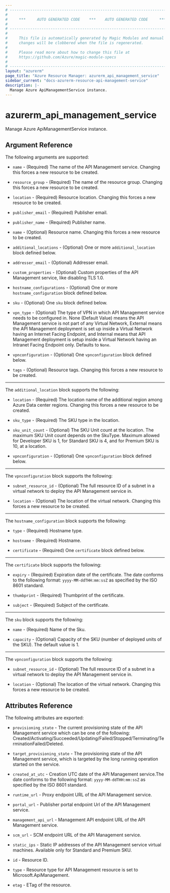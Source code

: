 ```yaml
---
# ----------------------------------------------------------------------------
#
#     ***     AUTO GENERATED CODE    ***    AUTO GENERATED CODE     ***
#
# ----------------------------------------------------------------------------
#
#     This file is automatically generated by Magic Modules and manual
#     changes will be clobbered when the file is regenerated.
#
#     Please read more about how to change this file at
#     https://github.com/Azure/magic-module-specs
#
# ----------------------------------------------------------------------------
layout: "azurerm"
page_title: "Azure Resource Manager: azurerm_api_management_service"
sidebar_current: "docs-azurerm-resource-api-management-service"
description: |-
  Manage Azure ApiManagementService instance.
---
```


# azurerm_api_management_service

Manage Azure ApiManagementService instance.


## Argument Reference

The following arguments are supported:

* `name` - (Required) The name of the API Management service. Changing this forces a new resource to be created.

* `resource_group` - (Required) The name of the resource group. Changing this forces a new resource to be created.

* `location` - (Required) Resource location. Changing this forces a new resource to be created.

* `publisher_email` - (Required) Publisher email.

* `publisher_name` - (Required) Publisher name.

* `name` - (Optional) Resource name. Changing this forces a new resource to be created.

* `additional_locations` - (Optional) One or more `additional_location` block defined below.

* `addresser_email` - (Optional) Addresser email.

* `custom_properties` - (Optional) Custom properties of the API Management service, like disabling TLS 1.0.

* `hostname_configurations` - (Optional) One or more `hostname_configuration` block defined below.

* `sku` - (Optional) One `sku` block defined below.

* `vpn_type` - (Optional) The type of VPN in which API Management service needs to be configured in. None (Default Value) means the API Management service is not part of any Virtual Network, External means the API Management deployment is set up inside a Virtual Network having an Internet Facing Endpoint, and Internal means that API Management deployment is setup inside a Virtual Network having an Intranet Facing Endpoint only. Defaults to `None`.

* `vpnconfiguration` - (Optional) One `vpnconfiguration` block defined below.

* `tags` - (Optional) Resource tags. Changing this forces a new resource to be created.

---

The `additional_location` block supports the following:

* `location` - (Required) The location name of the additional region among Azure Data center regions. Changing this forces a new resource to be created.

* `sku_type` - (Required) The SKU type in the location.

* `sku_unit_count` - (Optional) The SKU Unit count at the location. The maximum SKU Unit count depends on the SkuType. Maximum allowed for Developer SKU is 1, for Standard SKU is 4, and for Premium SKU is 10, at a location.

* `vpnconfiguration` - (Optional) One `vpnconfiguration` block defined below.


---

The `vpnconfiguration` block supports the following:

* `subnet_resource_id` - (Optional) The full resource ID of a subnet in a virtual network to deploy the API Management service in.

* `location` - (Optional) The location of the virtual network. Changing this forces a new resource to be created.

---

The `hostname_configuration` block supports the following:

* `type` - (Required) Hostname type.

* `hostname` - (Required) Hostname.

* `certificate` - (Required) One `certificate` block defined below.


---

The `certificate` block supports the following:

* `expiry` - (Required) Expiration date of the certificate. The date conforms to the following format: `yyyy-MM-ddTHH:mm:ssZ` as specified by the ISO 8601 standard.

* `thumbprint` - (Required) Thumbprint of the certificate.

* `subject` - (Required) Subject of the certificate.

---

The `sku` block supports the following:

* `name` - (Required) Name of the Sku.

* `capacity` - (Optional) Capacity of the SKU (number of deployed units of the SKU). The default value is 1.

---

The `vpnconfiguration` block supports the following:

* `subnet_resource_id` - (Optional) The full resource ID of a subnet in a virtual network to deploy the API Management service in.

* `location` - (Optional) The location of the virtual network. Changing this forces a new resource to be created.

## Attributes Reference

The following attributes are exported:

* `provisioning_state` - The current provisioning state of the API Management service which can be one of the following: Created/Activating/Succeeded/Updating/Failed/Stopped/Terminating/TerminationFailed/Deleted.

* `target_provisioning_state` - The provisioning state of the API Management service, which is targeted by the long running operation started on the service.

* `created_at_utc` - Creation UTC date of the API Management service.The date conforms to the following format: `yyyy-MM-ddTHH:mm:ssZ` as specified by the ISO 8601 standard.

* `runtime_url` - Proxy endpoint URL of the API Management service.

* `portal_url` - Publisher portal endpoint Url of the API Management service.

* `management_api_url` - Management API endpoint URL of the API Management service.

* `scm_url` - SCM endpoint URL of the API Management service.

* `static_ips` - Static IP addresses of the API Management service virtual machines. Available only for Standard and Premium SKU.

* `id` - Resource ID.

* `type` - Resource type for API Management resource is set to Microsoft.ApiManagement.

* `etag` - ETag of the resource.
